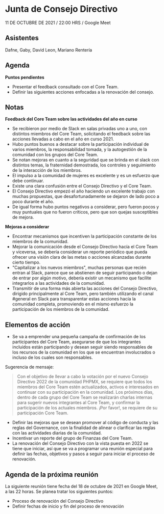 # Junta de Consejo Directivo

11 DE OCTUBRE DE 2021 / 22:00 HRS / Google Meet

## Asistentes 

Dafne, Gaby, David Leon, Mariano Rentería

## Agenda

**Puntos pendientes**
- Presentar el feedback consultado con el Core Team.
- Definir las siguientes acciones enfocadas a la renovación del consejo.

## Notas

**Feedback del Core Team sobre las actividades del año en curso**
- Se recibieron por medio de Slack en salas privadas uno a uno, con distintos miembros del Core Team, solicitando el
  feedback sobre las acciones llevadas a cabo en el año en curso 2021.
- Hubo puntos buenos a destacar sobre la participación individual de varios miembros, la responsabilidad tomada, y la
  autogestión de la comunidad con los grupos del Core Team.
- Se notan mejoras en cuanto a la seguridad que se brinda en el slack con distintos temas, la fraternidad demostrada,
  los controles y seguimiento de la interacción de los miembros.
- El impulso a la comunidad de mujeres es excelente y es un esfuerzo que debe continuar.
- Existe una clara confusión entre el Consejo Directivo y el Core Team.
- El Consejo Directivo empezó el año haciendo un excelente trabajo con muchas propuestas, que desafortunadamente se
  dejaron de lado poco a poco durante el año.
- De igual forma hubo puntos negativos a considerar, pero fueron pocos y muy puntuales que no fueron críticos, pero
  que son quejas susceptibles de mejora.

**Mejoras a considerar**
- Encontrar mecanismos que incentiven la participación constante de los miembros de la comunidad.
- Mejorar la comunicación desde el Consejo Directivo hacía el Core Team y viceversa, se debería considerar un reporte
  periódico que pueda ofrecer una visión clara de las metas o acciones alcanzadas durante cierto tiempo.
- "Capitalizar a los nuevos miembros", muchas personas que recién entran al Slack, parece que se abstienen de seguir
  participando o dejan de entrar por algún motivo, debería existir un mecanismo que facilite integrarlos a las
  actividades de la comunidad.
- Transmitir de una forma más abierta las acciones del Consejo Directivo, dirigido principalmente al Core Team, pero
  también utilizando el canal #general en Slack para transparentar estas acciones hacía la comunidad completa,
  promoviendo en el mismo esfuerzo la participación de los miembros de la comunidad.

## Elementos de acción

- Se va a emprender una pequeña campaña de confirmación de los participantes del Core Team, asegurarse de que los
  integrantes incluidos están participando y desean seguir siendo responsables de los recursos de la comunidad en los
  que se encuentran involucrados o incluso de los cuales son responsables.

Sugerencia de mensaje:
> Con el objetivo de llevar a cabo la votación por el nuevo Consejo Directivo 2022 de la comunidad PHPMX, se
> requiere que todos los miembros del Core Team estén actualizados, activos e interesados en continuar con su
> participación en la comunidad. Los próximos días, dentro de cada grupo del Core Team se realizarán charlas
> internas para sugerir nuevos integrantes al Core Team, y confirmar la participación de los actuales miembros.
> ¡Por favor!, se requiere de su participación Core Team.

- Definir las mejoras que se desean promover al código de conducta y las reglas del Governance, con la finalidad de
  alinear o clarificar las reglas con las actividades diarias de la comunidad.
- Incentivar un reporte del grupo de Finanzas del Core Team.
- La renovación del Consejo Directivo con la vista puesta en 2022 se tiene que iniciar, así que se va a programar una
  reunión especial para definir las fechas, objetivos y pasos a seguir para iniciar el proceso de renovación.

## Agenda de la próxima reunión

La siguiente reunión tiene fecha del 18 de octubre de 2021 en Google Meet, a las 22 horas. Se planea tratar los
siguientes puntos: 

- Proceso de renovación del Consejo Directivo
- Definir fechas de inicio y fin del proceso de renovación
